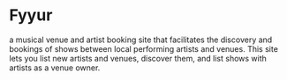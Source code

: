 # Fyyur
a musical venue and artist booking site that facilitates the discovery and bookings of shows between local performing artists and venues. This site lets you list new artists and venues, discover them, and list shows with artists as a venue owner.
